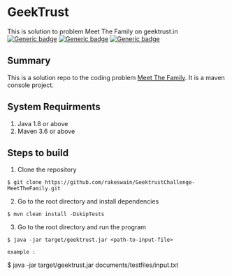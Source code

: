 # GeekTrust
This is solution to problem Meet The Family on geektrust.in
[![Generic badge](https://img.shields.io/badge/build-passing-any.svg)](https://shields.io/)
[![Generic badge](https://img.shields.io/badge/version-v0.0.1-blue.svg)](https://shields.io/)
[![Generic badge](https://img.shields.io/badge/built%20wth-maven-red.svg)](https://shields.io/)

## Summary
This is a solution repo to the coding problem <a href="https://www.geektrust.in/coding-problem/backend/family">Meet The Family</a>. It is a maven console project.
## System Requirments
1. Java 1.8 or above
2. Maven 3.6 or above

## Steps to build
1. Clone the repository
```
$ git clone https://github.com/rakeswain/GeektrustChallenge-MeetTheFamily.git
```
2. Go to the root directory and install dependencies
```
$ mvn clean install -DskipTests
```
3. Go to the root directory and run the program
```
$ java -jar target/geektrust.jar <path-to-input-file>

example :
```
$ java -jar target/geektrust.jar documents/testfiles/input.txt

